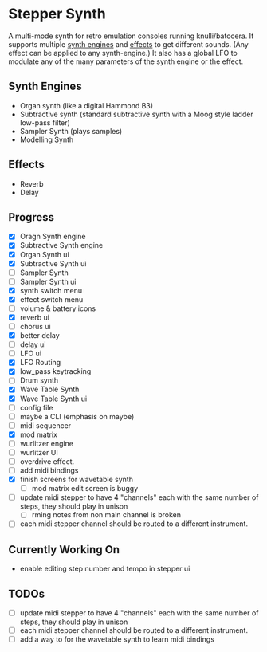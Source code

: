 # Stepper Synth

A multi-mode synth for retro emulation consoles running knulli/batocera. It supports multiple [synth engines](#synth-engines) and [effects](#effects) to get different sounds. (Any effect can be applied to any synth-engine.) It also has a global LFO to modulate any of the many parameters of the synth engine or the effect.

## Synth Engines

- Organ synth (like a digital Hammond B3)
- Subtractive synth (standard subtractive synth with a Moog style ladder low-pass filter)
- Sampler Synth (plays samples)
- Modelling Synth

## Effects

- Reverb
- Delay

## Progress

- [x] Oragn Synth engine
- [x] Subtractive Synth engine
- [x] Organ Synth ui
- [x] Subtractive Synth ui
- [ ] Sampler Synth
- [ ] Sampler Synth ui
- [x] synth switch menu
- [x] effect switch menu
- [ ] volume & battery icons
- [x] reverb ui
- [ ] chorus ui
- [x] better delay
- [ ] delay ui
- [ ] LFO ui
- [x] LFO Routing
- [x] low_pass keytracking
- [ ] Drum synth
- [x] Wave Table Synth
- [x] Wave Table Synth ui
- [ ] config file
- [ ] maybe a CLI (emphasis on maybe)
- [ ] midi sequencer
- [x] mod matrix
- [ ] wurlitzer engine
- [ ] wurlitzer UI
- [ ] overdrive effect.
- [ ] add midi bindings
- [x] finish screens for wavetable synth
  - [ ] mod matrix edit screen is buggy
- [ ] update midi stepper to have 4 "channels" each with the same number of steps, they should play in unison
  - [ ] rming notes from non main channel is broken
- [ ] each midi stepper channel should be routed to a different instrument.

## Currently Working On

- enable editing step number and tempo in stepper ui 

## TODOs

- [ ] update midi stepper to have 4 "channels" each with the same number of steps, they should play in unison
- [ ] each midi stepper channel should be routed to a different instrument.
- [ ] add a way to for the wavetable synth to learn midi bindings
